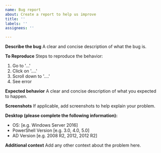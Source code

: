```yaml
---
name: Bug report
about: Create a report to help us improve
title: ''
labels: ''
assignees: ''

---
```


**Describe the bug**
A clear and concise description of what the bug is.

**To Reproduce**
Steps to reproduce the behavior:
1. Go to '...'
2. Click on '....'
3. Scroll down to '....'
4. See error

**Expected behavior**
A clear and concise description of what you expected to happen.

**Screenshots**
If applicable, add screenshots to help explain your problem.

**Desktop (please complete the following information):**
 - OS: [e.g. Windows Server 2016]
 - PowerShell Version [e.g. 3.0, 4.0, 5.0]
 - AD Version [e.g. 2008 R2, 2012, 2012 R2]

**Additional context**
Add any other context about the problem here.
